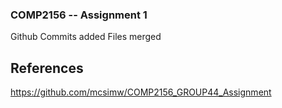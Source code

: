 ### COMP2156 -- Assignment 1
Github Commits added
Files merged

## References
https://github.com/mcsimw/COMP2156_GROUP44_Assignment